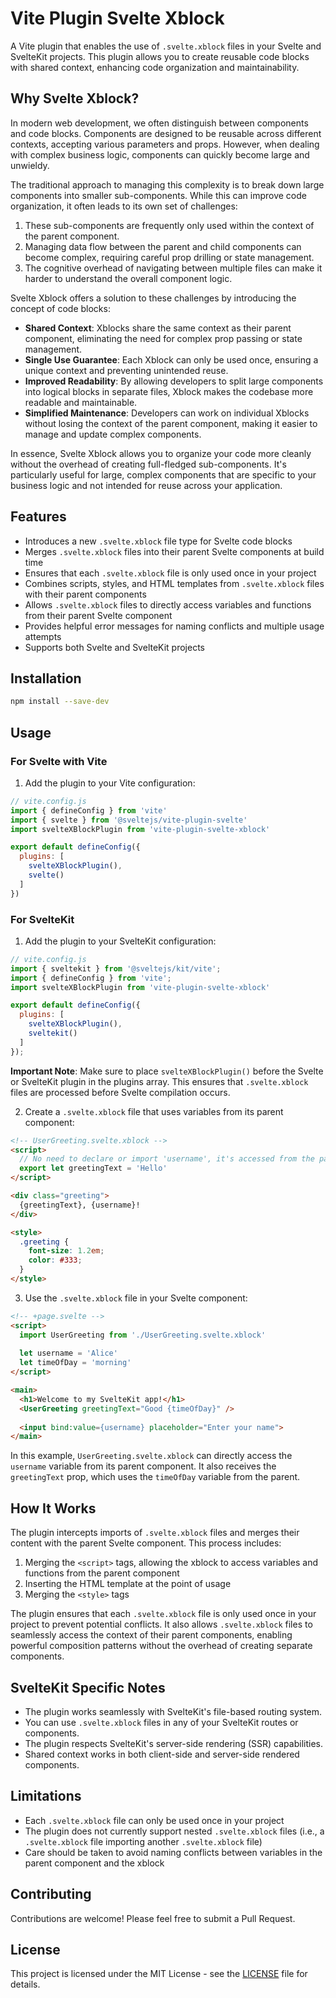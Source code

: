 # Vite Plugin Svelte Xblock

A Vite plugin that enables the use of `.svelte.xblock` files in your Svelte and SvelteKit projects. This plugin allows you to create reusable code blocks with shared context, enhancing code organization and maintainability.

## Why Svelte Xblock?

In modern web development, we often distinguish between components and code blocks. Components are designed to be reusable across different contexts, accepting various parameters and props. However, when dealing with complex business logic, components can quickly become large and unwieldy.

The traditional approach to managing this complexity is to break down large components into smaller sub-components. While this can improve code organization, it often leads to its own set of challenges:

1. These sub-components are frequently only used within the context of the parent component.
2. Managing data flow between the parent and child components can become complex, requiring careful prop drilling or state management.
3. The cognitive overhead of navigating between multiple files can make it harder to understand the overall component logic.

Svelte Xblock offers a solution to these challenges by introducing the concept of code blocks:

- **Shared Context**: Xblocks share the same context as their parent component, eliminating the need for complex prop passing or state management.
- **Single Use Guarantee**: Each Xblock can only be used once, ensuring a unique context and preventing unintended reuse.
- **Improved Readability**: By allowing developers to split large components into logical blocks in separate files, Xblock makes the codebase more readable and maintainable.
- **Simplified Maintenance**: Developers can work on individual Xblocks without losing the context of the parent component, making it easier to manage and update complex components.

In essence, Svelte Xblock allows you to organize your code more cleanly without the overhead of creating full-fledged sub-components. It's particularly useful for large, complex components that are specific to your business logic and not intended for reuse across your application.

## Features

- Introduces a new `.svelte.xblock` file type for Svelte code blocks
- Merges `.svelte.xblock` files into their parent Svelte components at build time
- Ensures that each `.svelte.xblock` file is only used once in your project
- Combines scripts, styles, and HTML templates from `.svelte.xblock` files with their parent components
- Allows `.svelte.xblock` files to directly access variables and functions from their parent Svelte component
- Provides helpful error messages for naming conflicts and multiple usage attempts
- Supports both Svelte and SvelteKit projects

## Installation

```bash
npm install --save-dev
```

## Usage

### For Svelte with Vite

1. Add the plugin to your Vite configuration:

```javascript
// vite.config.js
import { defineConfig } from 'vite'
import { svelte } from '@sveltejs/vite-plugin-svelte'
import svelteXBlockPlugin from 'vite-plugin-svelte-xblock'

export default defineConfig({
  plugins: [
    svelteXBlockPlugin(),
    svelte()
  ]
})
```

### For SvelteKit

1. Add the plugin to your SvelteKit configuration:

```javascript
// vite.config.js
import { sveltekit } from '@sveltejs/kit/vite';
import { defineConfig } from 'vite';
import svelteXBlockPlugin from 'vite-plugin-svelte-xblock'

export default defineConfig({
  plugins: [
    svelteXBlockPlugin(),
    sveltekit()
  ]
});
```

**Important Note**: Make sure to place `svelteXBlockPlugin()` before the Svelte or SvelteKit plugin in the plugins array. This ensures that `.svelte.xblock` files are processed before Svelte compilation occurs.

2. Create a `.svelte.xblock` file that uses variables from its parent component:

```html
<!-- UserGreeting.svelte.xblock -->
<script>
  // No need to declare or import 'username', it's accessed from the parent context
  export let greetingText = 'Hello'
</script>

<div class="greeting">
  {greetingText}, {username}!
</div>

<style>
  .greeting {
    font-size: 1.2em;
    color: #333;
  }
</style>
```

3. Use the `.svelte.xblock` file in your Svelte component:

```html
<!-- +page.svelte -->
<script>
  import UserGreeting from './UserGreeting.svelte.xblock'
  
  let username = 'Alice'
  let timeOfDay = 'morning'
</script>

<main>
  <h1>Welcome to my SvelteKit app!</h1>
  <UserGreeting greetingText="Good {timeOfDay}" />
  
  <input bind:value={username} placeholder="Enter your name">
</main>
```

In this example, `UserGreeting.svelte.xblock` can directly access the `username` variable from its parent component. It also receives the `greetingText` prop, which uses the `timeOfDay` variable from the parent.

## How It Works

The plugin intercepts imports of `.svelte.xblock` files and merges their content with the parent Svelte component. This process includes:

1. Merging the `<script>` tags, allowing the xblock to access variables and functions from the parent component
2. Inserting the HTML template at the point of usage
3. Merging the `<style>` tags

The plugin ensures that each `.svelte.xblock` file is only used once in your project to prevent potential conflicts. It also allows `.svelte.xblock` files to seamlessly access the context of their parent components, enabling powerful composition patterns without the overhead of creating separate components.

## SvelteKit Specific Notes

- The plugin works seamlessly with SvelteKit's file-based routing system.
- You can use `.svelte.xblock` files in any of your SvelteKit routes or components.
- The plugin respects SvelteKit's server-side rendering (SSR) capabilities.
- Shared context works in both client-side and server-side rendered components.

## Limitations

- Each `.svelte.xblock` file can only be used once in your project
- The plugin does not currently support nested `.svelte.xblock` files (i.e., a `.svelte.xblock` file importing another `.svelte.xblock` file)
- Care should be taken to avoid naming conflicts between variables in the parent component and the xblock

## Contributing

Contributions are welcome! Please feel free to submit a Pull Request.

## License

This project is licensed under the MIT License - see the [LICENSE](LICENSE) file for details.
